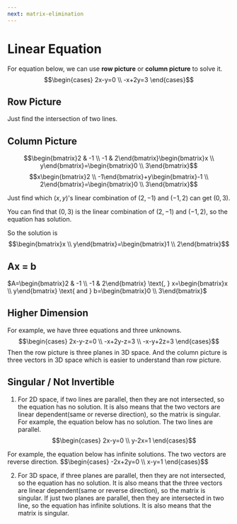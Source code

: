 ```yaml
---
next: matrix-elimination
---
```


<script setup>
import Fn from '../components/Fn.vue'
import Vec from '../components/Vec.vue'
</script>

# Linear Equation
For equation below, we can use **row picture** or **column picture** to solve it.
$$\begin{cases}
2x-y=0 \\
-x+2y=3
\end{cases}$$

## Row Picture
Just find the intersection of two lines.
<Fn :fns="[x => x * 2, x => (x + 3) / 2]" :xRange="[-2, 4]" :yRange="[-1, 3]" :dots="[[1, 2]]" />

## Column Picture
$$\begin{bmatrix}2 & -1 \\ -1 & 2\end{bmatrix}\begin{bmatrix}x \\ y\end{bmatrix}=\begin{bmatrix}0 \\ 3\end{bmatrix}$$
$$x\begin{bmatrix}2 \\ -1\end{bmatrix}+y\begin{bmatrix}-1 \\ 2\end{bmatrix}=\begin{bmatrix}0 \\ 3\end{bmatrix}$$

Just find which $(x, y)$'s linear combination of $(2, -1)$ and $(-1, 2)$ can get $(0, 3)$.
<Vec :vectors="[[2, -1], [-1, 2], [0, 3]]" :xRange="[-3, 3]" :yRange="[-1, 5]" />

You can find that $(0, 3)$ is the linear combination of $(2, -1)$ and $(-1, 2)$, so the equation has solution.
<Vec :vectors="[[2, -1], [-2, 4], [0, 3]]" :xRange="[-3, 3]" :yRange="[-1, 5]" :lines="[[[0, 3], [2, -1]], [[0, 3], [-2, 4]]]" />

So the solution is
$$\begin{bmatrix}x \\ y\end{bmatrix}=\begin{bmatrix}1 \\ 2\end{bmatrix}$$

## Ax = b
$A=\begin{bmatrix}2 & -1 \\ -1 & 2\end{bmatrix} \text{, }
x=\begin{bmatrix}x \\ y\end{bmatrix} \text{ and }
b=\begin{bmatrix}0 \\ 3\end{bmatrix}$

## Higher Dimension
For example, we have three equations and three unknowns.
$$\begin{cases}
2x-y-z=0 \\
-x+2y-z=3 \\
-x-y+2z=3
\end{cases}$$
Then the row picture is three planes in 3D space. And the column picture is three vectors in 3D space which is easier to understand than row picture.

## Singular / Not Invertible
1. For 2D space, if two lines are parallel, then they are not intersected, so the equation has no solution. It is also means that the two vectors are linear dependent(same or reverse direction), so the matrix is singular.
For example, the equation below has no solution. The two lines are parallel.
$$\begin{cases} 2x-y=0 \\ y-2x=1 \end{cases}$$
<Fn :fns="[x => x * 2, x => x * 2 + 1]" :xRange="[-2, 4]" :yRange="[-1, 3]" />
For example, the equation below has infinite solutions. The two vectors are reverse direction.
$$\begin{cases} -2x+2y=0 \\ x-y=1 \end{cases}$$
<Vec :vectors="[[2, -1], [-2, 1]]" :xRange="[-3, 3]" :yRange="[-1, 1]" />

2. For 3D space, if three planes are parallel, then they are not intersected, so the equation has no solution. It is also means that the three vectors are linear dependent(same or reverse direction), so the matrix is singular. If just two planes are parallel, then they are intersected in two line, so the equation has infinite solutions. It is also means that the matrix is singular.
